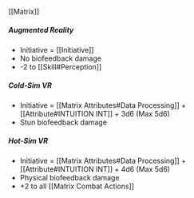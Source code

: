 [[Matrix]]

##### Augmented Reality
- Initiative = [[Initiative]]
- No biofeedback damage
- -2 to [[Skill#Perception]]

##### Cold-Sim VR
- Initiative = [[Matrix Attributes#Data Processing]] + [[Attribute#INTUITION INT]] + 3d6 (Max 5d6)
- Stun biofeedback damage

##### Hot-Sim VR
- Initiative = [[Matrix Attributes#Data Processing]] + [[Attribute#INTUITION INT]] + 4d6 (Max 5d6)
- Physical biofeedback damage
- +2 to all [[Matrix Combat Actions]]